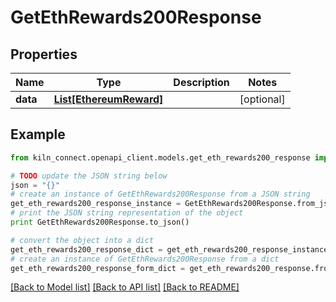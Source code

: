 # GetEthRewards200Response


## Properties
Name | Type | Description | Notes
------------ | ------------- | ------------- | -------------
**data** | [**List[EthereumReward]**](EthereumReward.md) |  | [optional] 

## Example

```python
from kiln_connect.openapi_client.models.get_eth_rewards200_response import GetEthRewards200Response

# TODO update the JSON string below
json = "{}"
# create an instance of GetEthRewards200Response from a JSON string
get_eth_rewards200_response_instance = GetEthRewards200Response.from_json(json)
# print the JSON string representation of the object
print GetEthRewards200Response.to_json()

# convert the object into a dict
get_eth_rewards200_response_dict = get_eth_rewards200_response_instance.to_dict()
# create an instance of GetEthRewards200Response from a dict
get_eth_rewards200_response_form_dict = get_eth_rewards200_response.from_dict(get_eth_rewards200_response_dict)
```
[[Back to Model list]](../README.md#documentation-for-models) [[Back to API list]](../README.md#documentation-for-api-endpoints) [[Back to README]](../README.md)


